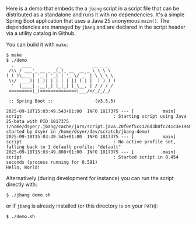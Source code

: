 
Here is a demo that embeds the a `jbang` script in a script file that can be distributed as a standalone and runs it with no dependencies. It's a simple Spring Boot application that uses a Java 25 anonymous `main()`. The dependencies are managed by `jbang` and are declared in the script header via a utility catalog in Github.

You can build it with `make`:

```
$ make
$ ./demo
  .   ____          _            __ _ _
 /\\ / ___'_ __ _ _(_)_ __  __ _ \ \ \ \
( ( )\___ | '_ | '_| | '_ \/ _` | \ \ \ \
 \\/  ___)| |_)| | | | | || (_| |  ) ) ) )
  '  |____| .__|_| |_|_| |_\__, | / / / /
 =========|_|==============|___/=/_/_/_/

 :: Spring Boot ::                (v3.5.5)

2025-09-18T15:03:49.543+01:00  INFO 1817375 --- [           main] script                                   : Starting script using Java 25-beta with PID 1817375 (/home/dsyer/.jbang/cache/jars/script.java.20f0ef5cc326d3b8fc241c3e19489da24feed1c86f571bc916d4557ca409c970/script.jar started by dsyer in /home/dsyer/dev/scratch/jbang-demo)
2025-09-18T15:03:49.545+01:00  INFO 1817375 --- [           main] script                                   : No active profile set, falling back to 1 default profile: "default"
2025-09-18T15:03:49.808+01:00  INFO 1817375 --- [           main] script                                   : Started script in 0.454 seconds (process running for 0.591)
Hello, World!
```

Alternatively (during development for instance) you can run the script directly with:

```
$ ./jbang demo.sh
```

or if `jbang` is already installed (or this directory is on your `PATH`):

```
$ ./demo.sh
```
